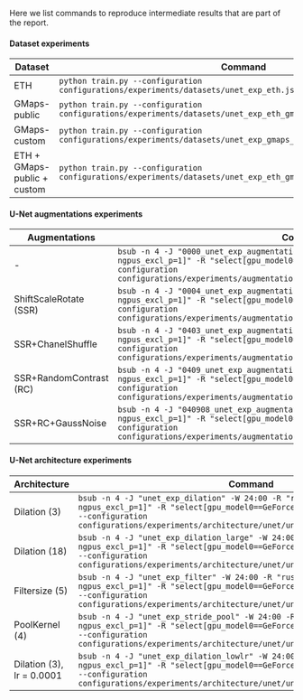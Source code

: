 Here we list commands to reproduce intermediate results that are part of the report.

#### Dataset experiments
| Dataset | Command |
| ------- | ------- |
| ETH |`python train.py --configuration configurations/experiments/datasets/unet_exp_eth.jsonc`|
| GMaps-public |`python train.py --configuration configurations/experiments/datasets/unet_exp_eth_gmaps_public.jsonc`|
| GMaps-custom |`python train.py --configuration configurations/experiments/datasets/unet_exp_gmaps_custom.jsonc`|
| ETH + GMaps-public + custom|`python train.py --configuration configurations/experiments/datasets/unet_exp_eth_gmaps_public_gmaps_custom.jsonc`|

#### U-Net augmentations experiments
| Augmentations | Command |
| ------------- | ------- |
| - |`bsub -n 4 -J "0000_unet_exp_augmentation" -W 24:00 -R "rusage[mem=10240, ngpus_excl_p=1]" -R "select[gpu_model0==GeForceRTX2080Ti]" 'python train.py --configuration configurations/experiments/augmentations/unet/0000_unet_exp_augmentation.jsonc'`|
| ShiftScaleRotate (SSR) |`bsub -n 4 -J "0004_unet_exp_augmentation" -W 24:00 -R "rusage[mem=10240, ngpus_excl_p=1]" -R "select[gpu_model0==GeForceRTX2080Ti]" 'python train.py --configuration configurations/experiments/augmentations/unet/0004_unet_exp_augmentation.jsonc'`|
| SSR+ChanelShuffle |`bsub -n 4 -J "0403_unet_exp_augmentation" -W 24:00 -R "rusage[mem=10240, ngpus_excl_p=1]" -R "select[gpu_model0==GeForceRTX2080Ti]" 'python train.py --configuration configurations/experiments/augmentations/unet/0403_unet_exp_augmentation.jsonc'`|
| SSR+RandomContrast (RC) |`bsub -n 4 -J "0409_unet_exp_augmentation" -W 24:00 -R "rusage[mem=10240, ngpus_excl_p=1]" -R "select[gpu_model0==GeForceRTX2080Ti]" 'python train.py --configuration configurations/experiments/augmentations/unet/0409_unet_exp_augmentation.jsonc'`|
| SSR+RC+GaussNoise |`bsub -n 4 -J "040908_unet_exp_augmentation" -W 24:00 -R "rusage[mem=10240, ngpus_excl_p=1]" -R "select[gpu_model0==GeForceRTX2080Ti]" 'python train.py --configuration configurations/experiments/augmentations/unet/040908_unet_exp_augmentation.jsonc'`|

#### U-Net architecture experiments
| Architecture | Command |
| ------------- | ------- |
| Dilation (3) |`bsub -n 4 -J "unet_exp_dilation" -W 24:00 -R "rusage[mem=10240, ngpus_excl_p=1]" -R "select[gpu_model0==GeForceRTX2080Ti]" 'python train.py --configuration configurations/experiments/architecture/unet/unet_exp_dilation.jsonc'`|
| Dilation (18) |`bsub -n 4 -J "unet_exp_dilation_large" -W 24:00 -R "rusage[mem=10240, ngpus_excl_p=1]" -R "select[gpu_model0==GeForceRTX2080Ti]" 'python train.py --configuration configurations/experiments/architecture/unet/unet_exp_dilation_large.jsonc'`|
| Filtersize (5) |`bsub -n 4 -J "unet_exp_filter" -W 24:00 -R "rusage[mem=10240, ngpus_excl_p=1]" -R "select[gpu_model0==GeForceRTX2080Ti]" 'python train.py --configuration configurations/experiments/architecture/unet/unet_exp_filter.jsonc'`|
| PoolKernel (4) |`bsub -n 4 -J "unet_exp_stride_pool" -W 24:00 -R "rusage[mem=10240, ngpus_excl_p=1]" -R "select[gpu_model0==GeForceRTX2080Ti]" 'python train.py --configuration configurations/experiments/architecture/unet/unet_exp_stride_pool.jsonc'`|
| Dilation (3), lr = 0.0001 |`bsub -n 4 -J "unet_exp_dilation_lowlr" -W 24:00 -R "rusage[mem=10240, ngpus_excl_p=1]" -R "select[gpu_model0==GeForceRTX2080Ti]" 'python train.py --configuration configurations/experiments/architecture/unet/unet_exp_dilation_lowlr.jsonc'`|
